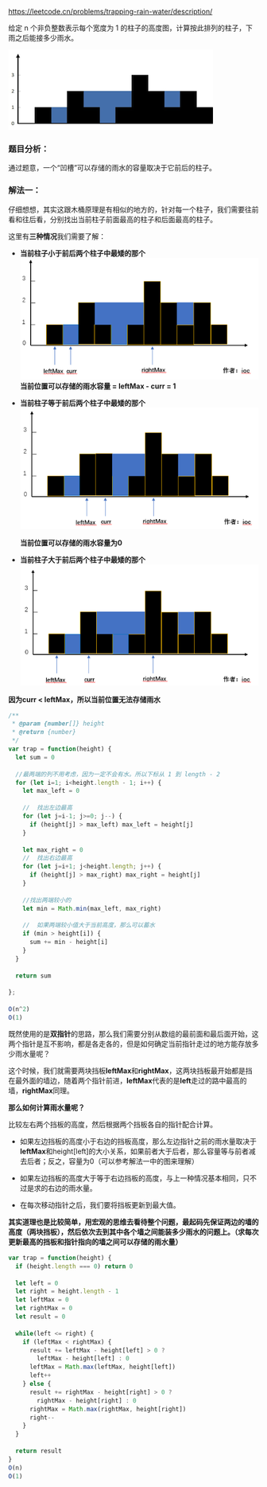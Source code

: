 https://leetcode.cn/problems/trapping-rain-water/description/

给定 n 个非负整数表示每个宽度为 1 的柱子的高度图，计算按此排列的柱子，下雨之后能接多少雨水。

![Alt text](./image/image.png)

### 题目分析：

通过题意，一个“凹槽”可以存储的雨水的容量取决于它前后的柱子。

### 解法一：

仔细想想，其实这跟木桶原理是有相似的地方的，针对每一个柱子，我们需要往前看和往后看，分别找出当前柱子前面最高的柱子和后面最高的柱子。

这里有**三种情况**我们需要了解：

- **当前柱子小于前后两个柱子中最矮的那个**
  ![Alt text](./image/image-1.png)
  **当前位置可以存储的雨水容量 = leftMax - curr = 1**


- **当前柱子等于前后两个柱子中最矮的那个**
  ![Alt text](./image/image-2.png)

  **当前位置可以存储的雨水容量为0**

- **当前柱子大于前后两个柱子中最矮的那个**
![Alt text](./image/image-3.png)

**因为curr < leftMax，所以当前位置无法存储雨水**

```js
/**
 * @param {number[]} height
 * @return {number}
 */
var trap = function(height) {
  let sum = 0

  //最两端的列不用考虑，因为一定不会有水。所以下标从 1 到 length - 2 
  for (let i=1; i<height.length - 1; i++) {
    let max_left = 0

    //  找出左边最高
    for (let j=i-1; j>=0; j--) {
      if (height[j] > max_left) max_left = height[j]
    }

    let max_right = 0
    //  找出右边最高
    for (let j=i+1; j<height.length; j++) {
      if (height[j] > max_right) max_right = height[j]
    }

    //找出两端较小的  
    let min = Math.min(max_left, max_right)

    //  如果两端较小值大于当前高度，那么可以蓄水
    if (min > height[i]) {
      sum += min - height[i]
    }
  }

  return sum

};

O(n^2)
O(1)
```

既然使用的是**双指针**的思路，那么我们需要分别从数组的最前面和最后面开始，这两个指针是互不影响，都是各走各的，但是如何确定当前指针走过的地方能存放多少雨水量呢？

这个时候，我们就需要两块挡板**leftMax**和**rightMax**，这两块挡板最开始都是挡在最外面的墙边，随着两个指针前进，**leftMax**代表的是**left**走过的路中最高的墙，**rightMax**同理。

**那么如何计算雨水量呢？**

比较左右两个挡板的高度，然后根据两个挡板各自的指针配合计算。

- 如果左边挡板的高度小于右边的挡板高度，那么左边指针之前的雨水量取决于**leftMax**和height[left]的大小关系，如果前者大于后者，那么容量等与前者减去后者；反之，容量为0（可以参考解法一中的图来理解）

- 如果左边挡板的高度大于等于右边挡板的高度，与上一种情况基本相同，只不过是求的右边的雨水量。

- 在每次移动指针之后，我们要将挡板更新到最大值。

**其实道理也是比较简单，用宏观的思维去看待整个问题，最起码先保证两边的墙的高度（两块挡板），然后依次去到其中各个墙之间能装多少雨水的问题上。（求每次更新最高的挡板和指针指向的墙之间可以存储的雨水量）**

```js TBD
var trap = function(height) {
  if (height.length === 0) return 0

  let left = 0
  let right = height.length - 1
  let leftMax = 0
  let rightMax = 0
  let result = 0

  while(left <= right) {
    if (leftMax < rightMax) {
      result += leftMax - height[left] > 0 ? 
        leftMax - height[left] : 0
      leftMax = Math.max(leftMax, height[left])
      left++
    } else {
      result += rightMax - height[right] > 0 ? 
        rightMax - height[right] : 0
      rightMax = Math.max(rightMax, height[right])
      right--
    }
  }

  return result 
}
O(n)
O(1)
```